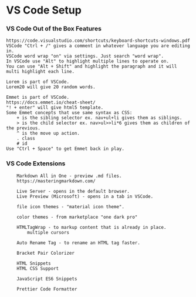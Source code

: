 # VS Code Setup

### VS Code Out of the Box Features

    https://code.visualstudio.com/shortcuts/keyboard-shortcuts-windows.pdf
    VSCode "Ctrl + /" gives a comment in whatever language you are editing in.
    VSCode word wrap "on" via settings. Just search "word wrap".
    In VSCode use "Alt" to highlight multiple lines to operate on.
    You can use "Alt + Shift" and highlight the paragraph and it will multi highlight each line.

    Lorem is part of VSCode.
    Lorem20 will give 20 random words.

    Emmet is part of VSCode.
    https://docs.emmet.io/cheat-sheet/
    "! + enter" will give html5 template.
    Some Emmet concepts that use same syntax as CSS:
        + is the sibling selector ex. nav+ul+li gives them as siblings.
        > is the child selector ex. nav>ul>>li*6 gives them as children of the previous.
        ^ is the move up action.
        . class
        # id
    Use "Ctrl + Space" to get Emmet back in play.

### VS Code Extensions

        Markdown All in One - preview .md files.
        https://masteringmarkdown.com/

        Live Server - opens in the default browser.
        Live Preview (Microsoft) - opens in a tab in VSCode.

        file icon themes - "material icon theme".

        color themes - from marketplace "one dark pro" 

        HTMLTagWrap - to markup content that is already in place.
            multiple cursors

        Auto Rename Tag - to rename an HTML tag faster.

        Bracket Pair Colorizer

        HTML Snippets
        HTML CSS Support

        JavaScript ES6 Snippets

        Prettier Code Formatter